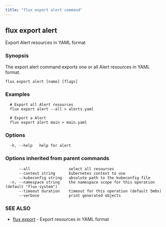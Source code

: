 ```yaml
---
title: "flux export alert command"
---
```

## flux export alert

Export Alert resources in YAML format

### Synopsis

The export alert command exports one or all Alert resources in YAML format.

```
flux export alert [name] [flags]
```

### Examples

```
  # Export all Alert resources
  flux export alert --all > alerts.yaml

  # Export a Alert
  flux export alert main > main.yaml
```

### Options

```
  -h, --help   help for alert
```

### Options inherited from parent commands

```
      --all                 select all resources
      --context string      kubernetes context to use
      --kubeconfig string   absolute path to the kubeconfig file
  -n, --namespace string    the namespace scope for this operation (default "flux-system")
      --timeout duration    timeout for this operation (default 5m0s)
      --verbose             print generated objects
```

### SEE ALSO

* [flux export](/cmd/flux_export/)	 - Export resources in YAML format

